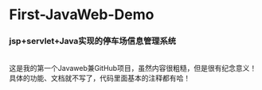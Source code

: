 # First-JavaWeb-Demo
<h3>jsp+servlet+Java实现的停车场信息管理系统</h3><br>
这是我的第一个Javaweb兼GitHub项目，虽然内容很粗糙，但是很有纪念意义！<br>
具体的功能、文档就不写了，代码里面基本的注释都有哈！
